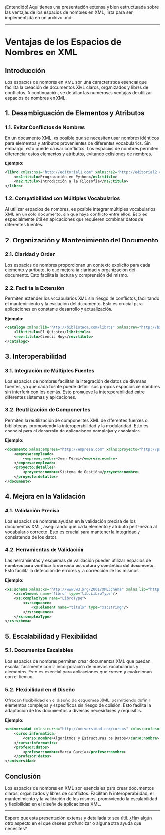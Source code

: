 
¡Entendido! Aquí tienes una presentación extensa y bien estructurada sobre las ventajas de los espacios de nombres en XML, lista para ser implementada en un archivo .md:

---

# Ventajas de los Espacios de Nombres en XML

## Introducción

Los espacios de nombres en XML son una característica esencial que facilita la creación de documentos XML claros, organizados y libres de conflictos. A continuación, se detallan las numerosas ventajas de utilizar espacios de nombres en XML.

## 1. Desambiguación de Elementos y Atributos

### 1.1. Evitar Conflictos de Nombres
En un documento XML, es posible que se necesiten usar nombres idénticos para elementos y atributos provenientes de diferentes vocabularios. Sin embargo, esto puede causar conflictos. Los espacios de nombres permiten diferenciar estos elementos y atributos, evitando colisiones de nombres.

**Ejemplo:**
```xml
<libro xmlns:ns1="http://editorial1.com" xmlns:ns2="http://editorial2.com">
    <ns1:titulo>Programación en Python</ns1:titulo>
    <ns2:titulo>Introducción a la Filosofía</ns2:titulo>
</libro>
```

### 1.2. Compatibilidad con Múltiples Vocabularios
Al utilizar espacios de nombres, es posible integrar múltiples vocabularios XML en un solo documento, sin que haya conflicto entre ellos. Esto es especialmente útil en aplicaciones que requieren combinar datos de diferentes fuentes.

## 2. Organización y Mantenimiento del Documento

### 2.1. Claridad y Orden
Los espacios de nombres proporcionan un contexto explícito para cada elemento y atributo, lo que mejora la claridad y organización del documento. Esto facilita la lectura y comprensión del mismo.

### 2.2. Facilita la Extensión
Permiten extender los vocabularios XML sin riesgo de conflictos, facilitando el mantenimiento y la evolución del documento. Esto es crucial para aplicaciones en constante desarrollo y actualización.

**Ejemplo:**
```xml
<catalogo xmlns:lib="http://biblioteca.com/libros" xmlns:rev="http://biblioteca.com/revistas">
    <lib:titulo>El Quijote</lib:titulo>
    <rev:titulo>Ciencia Hoy</rev:titulo>
</catalogo>
```

## 3. Interoperabilidad

### 3.1. Integración de Múltiples Fuentes
Los espacios de nombres facilitan la integración de datos de diversas fuentes, ya que cada fuente puede definir sus propios espacios de nombres sin interferir con los demás. Esto promueve la interoperabilidad entre diferentes sistemas y aplicaciones.

### 3.2. Reutilización de Componentes
Permiten la reutilización de componentes XML de diferentes fuentes o bibliotecas, promoviendo la interoperabilidad y la modularidad. Esto es esencial para el desarrollo de aplicaciones complejas y escalables.

**Ejemplo:**
```xml
<documento xmlns:empresa="http://empresa.com" xmlns:proyecto="http://proyecto.com">
    <empresa:empleado>
        <empresa:nombre>Juan Pérez</empresa:nombre>
    </empresa:empleado>
    <proyecto:detalles>
        <proyecto:nombre>Sistema de Gestión</proyecto:nombre>
    </proyecto:detalles>
</documento>
```

## 4. Mejora en la Validación

### 4.1. Validación Precisa
Los espacios de nombres ayudan en la validación precisa de los documentos XML, asegurando que cada elemento y atributo pertenezca al vocabulario correcto. Esto es crucial para mantener la integridad y consistencia de los datos.

### 4.2. Herramientas de Validación
Las herramientas y esquemas de validación pueden utilizar espacios de nombres para verificar la correcta estructura y semántica del documento. Esto facilita la detección de errores y la corrección de los mismos.

**Ejemplo:**
```xml
<xs:schema xmlns:xs="http://www.w3.org/2001/XMLSchema" xmlns:lib="http://biblioteca.com/libros">
    <xs:element name="libro" type="lib:LibroType"/>
    <xs:complexType name="LibroType">
        <xs:sequence>
            <xs:element name="titulo" type="xs:string"/>
        </xs:sequence>
    </xs:complexType>
</xs:schema>
```

## 5. Escalabilidad y Flexibilidad

### 5.1. Documentos Escalables
Los espacios de nombres permiten crear documentos XML que puedan escalar fácilmente con la incorporación de nuevos vocabularios y elementos. Esto es esencial para aplicaciones que crecen y evolucionan con el tiempo.

### 5.2. Flexibilidad en el Diseño
Ofrecen flexibilidad en el diseño de esquemas XML, permitiendo definir elementos complejos y específicos sin riesgo de colisión. Esto facilita la adaptación de los documentos a diversas necesidades y requisitos.

**Ejemplo:**
```xml
<universidad xmlns:curso="http://universidad.com/cursos" xmlns:profesor="http://universidad.com/profesores">
    <curso:informatica>
        <curso:nombre>Algoritmos y Estructuras de Datos</curso:nombre>
    </curso:informatica>
    <profesor:datos>
        <profesor:nombre>María García</profesor:nombre>
    </profesor:datos>
</universidad>
```

## Conclusión
Los espacios de nombres en XML son esenciales para crear documentos claros, organizados y libres de conflictos. Facilitan la interoperabilidad, el mantenimiento y la validación de los mismos, promoviendo la escalabilidad y flexibilidad en el diseño de aplicaciones XML.

---

Espero que esta presentación extensa y detallada te sea útil. ¿Hay algún otro aspecto en el que desees profundizar o alguna otra ayuda que necesites?
